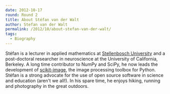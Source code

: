 ```yaml
---
date: 2012-10-17
round: Round 2
title: About Stéfan van der Walt
author: Stefan van der Walt
permalink: /2012/10/about-stefan-van-der-walt/
tags:
  - Biography
---
```

Stéfan is a lecturer in applied mathematics at [Stellenbosch University][1] and a post-doctoral researcher in neuroscience at the University of California, Berkeley. A long time contributor to NumPy and SciPy, he now leads the development of [scikit-image][2], the image processing toolbox for Python. Stéfan is a strong advocate for the use of open source software in science and education (aren't we all!). In his spare time, he enjoys hiking, running and photography in the great outdoors.

 [1]: http://www.sun.ac.za
 [2]: http://scikit-image.org
